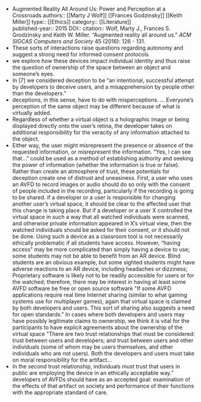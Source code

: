 - Augmented Reality All Around Us: Power and Perception at a Crossroads
  authors::  [[Marty J Wolf]] [[Frances Godzinsky]] [[Keith Miller]]
  type:: [[Ethics]] 
  category:: [[Literature]]  
  published-year:: 2015
  DOI:: 
  citation:: Wolf, Marty J., Frances S. Grodzinsky and Keith W. Miller. “Augmented reality all around us.” *ACM SIGCAS Computers and Society* 45 (2016): 126 - 131.
- These sorts of interactions raise questions regarding autonomy and suggest a strong need for informed consent protocols
- we explore how these devices impact individual identity and thus raise the question of ownership of the space between an object and someone’s eyes.
- In [7] we considered deception to be “an intentional, successful attempt by developers to deceive users, and a misapprehension by people other than the developers.”
- deceptions, in this sense, have to do with misperceptions. ... Everyone’s perception of the same object may be different because of what is virtually added.
- Regardless of whether a virtual object is a holographic image or being displayed directly onto the user’s retina, the developer takes on additional responsibility for the veracity of any information attached to the object.
- Either way, the user might misrepresent the presence or absence of the requested information, or misrepresent the information. “Yes, I can see that...” could be used as a method of establishing authority and seeking the power of information (whether the information is true or false). Rather than create an atmosphere of trust, these potentials for deception create one of distrust and uneasiness.
  First, a user who uses an AVFD to record images or audio should do so only with the consent of people included in the recording, particularly if the recording is going to be shared.
  if a developer or a user is responsible for changing another user’s virtual space, it should be clear to the affected user that this change is taking place.
  But if a developer or a user X controlled the virtual space in such a way that all watched individuals were scanned, and otherwise private information appeared in X’s virtual view, then the watched individuals should be asked for their consent, or it should not be done.
  Using such a device as a classroom tool is not necessarily ethically problematic if all students have access. However, “having access” may be more complicated than simply having a device to use; some students may not be able to benefit from an AR device. Blind students are an obvious example, but some sighted students might have adverse reactions to an AR device, including headaches or dizziness;
  Proprietary software is likely not to be readily accessible for users or for the watched; therefore, there may be interest in having at least some AVFD software be free or open source software
  "If some AVFD applications require real time Internet sharing (similar to what gaming systems use for multiplayer games), again that virtual space is claimed by both developers and users.
  This sort of sharing also suggests a need for open standards."
  In cases where both developers and users may have possibly legitimate claims to ownership, we think it is vital for the participants to have explicit agreements about the ownership of the virtual space
  "There are two trust relationships that must be considered: trust between users and developers; and trust between users and other individuals (some of whom may be users themselves, and other individuals who are not users). Both the developers and users must take on moral responsibility for the artifact...
- In the second trust relationship, individuals must trust that users in public are employing the device in an ethically acceptable way."
  developers of AVFDs should have as an accepted goal: examination of the effects of that artifact on society and performance of their functions with the appropriate standard of care.